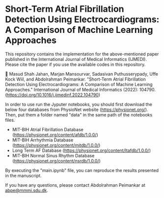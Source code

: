 # Short-Term Atrial Fibrillation Detection Using Electrocardiograms: A Comparison of Machine Learning Approaches

This repository contains the implementation for the above-mentioned paper published in the International Journal of Medical Informatics (IJMEDI). Please cite the paper if you use the available codes in this repository.  

:scroll: Masud Shah Jahan, Marjan Mansourvar, Sadasivan Puthusserypady, Uffe Kock Wiil, and Abdolrahman Peimankar. "Short-Term Atrial Fibrillation Detection Using Electrocardiograms: A Comparison of Machine Learning Approaches." International Journal of Medical Informatics (2022): 104790. (https://doi.org/10.1016/j.ijmedinf.2022.104790)

In order to use run the Jyputer notebooks, you should first download the below four databases from PhysioNet website (https://physionet.org/). Then, put them a folder named "data" in the same path of the notebooks files.

* MIT-BIH Atrial Fibrillation Database (https://physionet.org/content/afdb/1.0.0/) 
* MIT-BIH Arrhythmia Database (https://physionet.org/content/mitdb/1.0.0/)
* Long Term AF Database (https://physionet.org/content/ltafdb/1.0.0/)
* MIT-BIH Normal Sinus Rhythm Database (https://physionet.org/content/nsrdb/1.0.0/)

By executing the "main.ipynb" file, you can reproduce the results presented in the manuscript.

If you have any questions, please contact Abdolrahman Peimankar at abpe@mmmi.sdu.dk. 
